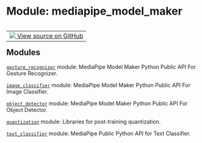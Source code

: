 <div itemscope itemtype="http://developers.google.com/ReferenceObject">
<meta itemprop="name" content="mediapipe_model_maker" />
<meta itemprop="path" content="Stable" />
</div>

# Module: mediapipe_model_maker

<!-- Insert buttons and diff -->

<table class="tfo-notebook-buttons tfo-api nocontent" align="left">
<td>
  <a target="_blank" href="https://github.com/google/mediapipe/tree/master/mediapipe/model_maker/__init__.py">
    <img src="https://www.tensorflow.org/images/GitHub-Mark-32px.png" />
    View source on GitHub
  </a>
</td>
</table>







## Modules

[`gesture_recognizer`](./mediapipe_model_maker/gesture_recognizer.md) module: MediaPipe Model Maker Python Public API For Gesture Recognizer.

[`image_classifier`](./mediapipe_model_maker/image_classifier.md) module: MediaPipe Model Maker Python Public API For Image Classifier.

[`object_detector`](./mediapipe_model_maker/object_detector.md) module: MediaPipe Model Maker Python Public API For Object Detector.

[`quantization`](./mediapipe_model_maker/quantization.md) module: Libraries for post-training quantization.

[`text_classifier`](./mediapipe_model_maker/text_classifier.md) module: MediaPipe Public Python API for Text Classifier.

